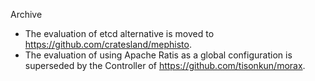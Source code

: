 Archive

* The evaluation of etcd alternative is moved to https://github.com/cratesland/mephisto.
* The evaluation of using Apache Ratis as a global configuration is superseded by the Controller of https://github.com/tisonkun/morax.
